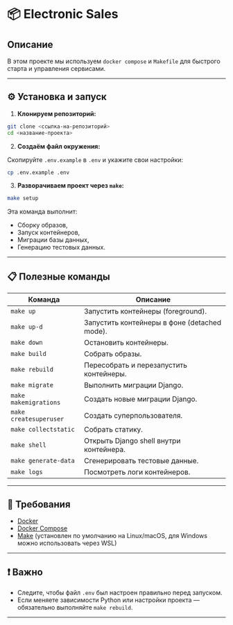# 📦 Electronic Sales

## Описание
В этом проекте мы используем `docker compose` и `Makefile` для быстрого старта и управления сервисами.

---

## ⚙️ Установка и запуск

1. **Клонируем репозиторий:**

```bash
git clone <ссылка-на-репозиторий>
cd <название-проекта>
```

2. **Создаём файл окружения:**

Скопируйте `.env.example` в `.env` и укажите свои настройки:

```bash
cp .env.example .env
```

3. **Разворачиваем проект через `make`:**

```bash
make setup
```

Эта команда выполнит:
- Сборку образов,
- Запуск контейнеров,
- Миграции базы данных,
- Генерацию тестовых данных.

---

## 📋 Полезные команды

| Команда                | Описание                                       |
|-------------------------|-----------------------------------------------|
| `make up`               | Запустить контейнеры (foreground).            |
| `make up-d`             | Запустить контейнеры в фоне (detached mode).  |
| `make down`             | Остановить контейнеры.                        |
| `make build`            | Собрать образы.                               |
| `make rebuild`          | Пересобрать и перезапустить контейнеры.       |
| `make migrate`          | Выполнить миграции Django.                    |
| `make makemigrations`   | Создать новые миграции Django.                |
| `make createsuperuser`  | Создать суперпользователя.                    |
| `make collectstatic`    | Собрать статику.                              |
| `make shell`            | Открыть Django shell внутри контейнера.       |
| `make generate-data`    | Сгенерировать тестовые данные.                |
| `make logs`             | Посмотреть логи контейнеров.                  |

---

## 📄 Требования

- [Docker](https://www.docker.com/)
- [Docker Compose](https://docs.docker.com/compose/)
- [Make](https://www.gnu.org/software/make/) (установлен по умолчанию на Linux/macOS, для Windows можно использовать через WSL)

---

## ❗ Важно

- Следите, чтобы файл `.env` был настроен правильно перед запуском.
- Если меняете зависимости Python или настройки проекта — обязательно выполняйте `make rebuild`.

---